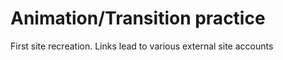 # Animation/Transition practice
First site recreation. Links lead to various external site accounts
